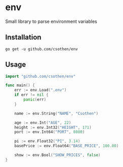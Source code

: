 # env

Small library to parse environment variables

## Installation

`go get -u github.com/csothen/env`

## Usage

``` Go
import "github.com/csothen/env"

func main() {
    err := env.Load(".env")
    if err != nil {
        panic(err)
    }

    name := env.String("NAME", "Csothen")

    age := env.Int("AGE", 22)
    height := env.Int32("HEIGHT", 171)
    port := env.Int64("PORT", 8080)

    pi := env.Float32("PI", 3.14)
    basePrice := env.Float64("BASE_PRICE", 100.00)

    show := env.Bool("SHOW_PRICES", false)
}
```
